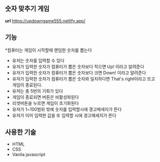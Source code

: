 ## 숫자 맞추기 게임

**url** https://updowngame555.netlify.app/
## 기능

*컴퓨터는 게임이 시작할때 랜덤한 숫자를 뽑는다
* 유저는 숫자를 입력할 수 있다
* 유저가 입력한 숫자가 컴퓨터가 뽑은 숫자보다 작으면 Up! 이라고 알려준다
* 유저가 입력한 숫자가 컴퓨터가 뽑은 숫자보다 크면 Down! 이라고 알려준다
* 유저가 입력한 숫자가 컴퓨터가 뽑은 숫자와 일치하다면 That's right이라고 뜨고 게임이 종료된다.
* 유저는 총 5번의 기회가 있다
* 게임이 종료되면 버튼은 비활성화된다
* 리셋버튼을 누르면 게임이 초기화된다
* 유저가 1~100범위 밖에 숫자를 입력할시에 경고메세지가 뜬다
* 유저가 이미 입력한 값을 또 입력할 시에 경고메세지가 뜬다
## 사용한 기술
* HTML
* CSS
* Vanila javascript
